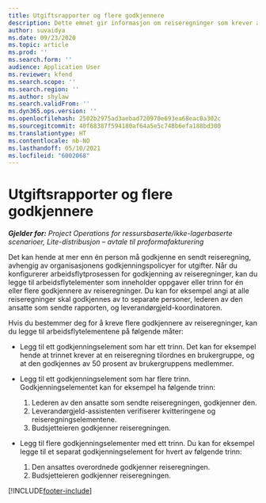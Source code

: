 ```yaml
---
title: Utgiftsrapporter og flere godkjennere
description: Dette emnet gir informasjon om reiseregninger som krever at flere enn én person må godkjennes.
author: suvaidya
ms.date: 09/23/2020
ms.topic: article
ms.prod: ''
ms.search.form: ''
audience: Application User
ms.reviewer: kfend
ms.search.scope: ''
ms.search.region: ''
ms.author: shylaw
ms.search.validFrom: ''
ms.dyn365.ops.version: ''
ms.openlocfilehash: 2502b2975ad3aebad720970e693ea68eac0a302c
ms.sourcegitcommit: 40f68387f594180af64a5e5c748b6efa188bd300
ms.translationtype: HT
ms.contentlocale: nb-NO
ms.lasthandoff: 05/10/2021
ms.locfileid: "6002068"
---
```

# <a name="expense-reports-and-multiple-approvers"></a>Utgiftsrapporter og flere godkjennere

_**Gjelder for:** Project Operations for ressursbaserte/ikke-lagerbaserte scenarioer, Lite-distribusjon – avtale til proformafakturering_

Det kan hende at mer enn én person må godkjenne en sendt reiseregning, avhengig av organisasjonens godkjenningspolicyer for utgifter. Når du konfigurerer arbeidsflytprosessen for godkjenning av reiseregninger, kan du legge til arbeidsflytelementer som inneholder oppgaver eller trinn for én eller flere godkjennere av reiseregninger. Du kan for eksempel angi at alle reiseregninger skal godkjennes av to separate personer, lederen av den ansatte som sendte rapporten, og leverandørgjeld-koordinatoren.

Hvis du bestemmer deg for å kreve flere godkjennere av reiseregninger, kan du legge til arbeidsflytelementene på følgende måter:

- Legg til ett godkjenningselement som har ett trinn. Det kan for eksempel hende at trinnet krever at en reiseregning tilordnes en brukergruppe, og at den godkjennes av 50 prosent av brukergruppens medlemmer.
- Legg til ett godkjenningselement som har flere trinn. Godkjenningselementet kan for eksempel ha følgende trinn:

    1. Lederen av den ansatte som sendte reiseregningen, godkjenner den.
    2. Leverandørgjeld-assistenten verifiserer kvitteringene og reiseregningselementene.
    3. Budsjetteieren godkjenner reiseregningen.

- Legg til flere godkjenningselementer med ett trinn. Du kan for eksempel legge til et separat godkjenningselement for hvert av følgende trinn:

    1. Den ansattes overordnede godkjenner reiseregningen.
    2. Budsjetteieren godkjenner reiseregningen.


[!INCLUDE[footer-include](../includes/footer-banner.md)]